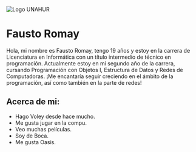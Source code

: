 ![Logo UNAHUR](./assets/UNAHUR.png)

# Fausto Romay

Hola, mi nombre es Fausto Romay, tengo 19 años y estoy en la carrera de Licenciatura en Informática con un título intermedio de técnico en programación. Actualmente estoy en mi segundo año de la carrera, cursando Programación con Objetos I, Estructura de Datos y Redes de Computadoras. ¡Me encantaría seguir creciendo en el ámbito de la programación, así como también en la parte de redes!

## Acerca de mi:
* Hago Voley desde hace mucho.
* Me gusta jugar en la compu.
* Veo muchas películas.
* Soy de Boca.
* Me gusta Oasis.

